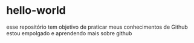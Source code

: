# hello-world
esse repositório tem objetivo de praticar meus conhecimentos de Github 
estou empolgado e aprendendo mais sobre github
